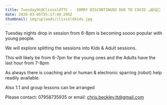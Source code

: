 ```yaml
---
title: Tuesday9t@ClissoldTTC -  SORRY DISCONTINUED DUE TO COVID …😷😫🏓
date: 2020-03-05T15:17:49.295Z
thumbnail: img/uploads/clissoldkids.jpg
---
```

Tuesday nights drop in session from 6-8pm is becoming soooo popular with young people.

We will explore splitting the sessions into Kids & Adult sessions.  

This will likely be from 6-7pm for the young ones and the Adults have the last hour from 7-8pm

As always there is coaching and or human & electronic sparring (robot) help readily available.

Also 1:1 and group lessons can be arranged

Please contact: 07958735935 or email: chris.beckley.tt@gmail.com